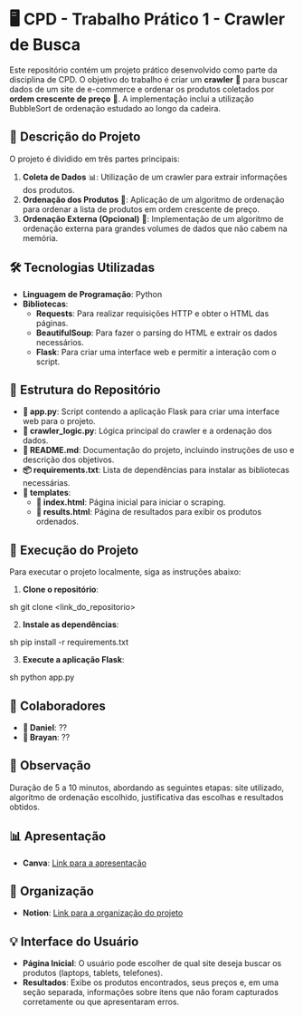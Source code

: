 # 🖥️ CPD - Trabalho Prático 1 - Crawler de Busca

Este repositório contém um projeto prático desenvolvido como parte da disciplina de CPD. O objetivo do trabalho é criar um **crawler** 📡 para buscar dados de um site de e-commerce e ordenar os produtos coletados por **ordem crescente de preço** 💸. A implementação inclui a utilização BubbleSort de ordenação estudado ao longo da cadeira.

## 📌 Descrição do Projeto

O projeto é dividido em três partes principais:

1. **Coleta de Dados** 📊: Utilização de um crawler para extrair informações dos produtos.
2. **Ordenação dos Produtos** 🔄: Aplicação de um algoritmo de ordenação para ordenar a lista de produtos em ordem crescente de preço.
3. **Ordenação Externa (Opcional)** 💾: Implementação de um algoritmo de ordenação externa para grandes volumes de dados que não cabem na memória.

## 🛠️ Tecnologias Utilizadas

- **Linguagem de Programação**: Python
- **Bibliotecas**:
  - **Requests**: Para realizar requisições HTTP e obter o HTML das páginas.
  - **BeautifulSoup**: Para fazer o parsing do HTML e extrair os dados necessários.
  - **Flask**: Para criar uma interface web e permitir a interação com o script.

## 📂 Estrutura do Repositório

- **📄 app.py**: Script contendo a aplicação Flask para criar uma interface web para o projeto.
- **📄 crawler_logic.py**: Lógica principal do crawler e a ordenação dos dados.
- **📑 README.md**: Documentação do projeto, incluindo instruções de uso e descrição dos objetivos.
- **📦 requirements.txt**: Lista de dependências para instalar as bibliotecas necessárias.
- **📂 templates**:
  - **📄 index.html**: Página inicial para iniciar o scraping.
  - **📄 results.html**: Página de resultados para exibir os produtos ordenados.

## 🚀 Execução do Projeto

Para executar o projeto localmente, siga as instruções abaixo:

1. **Clone o repositório**:
   
sh
   git clone <link_do_repositorio>

2. **Instale as dependências**:
   
sh
   pip install -r requirements.txt

3. **Execute a aplicação Flask**:
   
sh
   python app.py


## 👥 Colaboradores

- **👤 Daniel**: ??
- **👤 Brayan**: ??

## 📢 Observação

Duração de 5 a 10 minutos, abordando as seguintes etapas: site utilizado, algoritmo de ordenação escolhido, justificativa das escolhas e resultados obtidos.

## 📊 Apresentação

- **Canva**: [Link para a apresentação](https://www.canva.com/design/DAGS0xTnHAA/P7iUJkR6VQB10-Ij0-7_Cw/edit?utm_content=DAGS0xTnHAA&utm_campaign=designshare&utm_medium=link2&utm_source=sharebutton)

## 📝 Organização

- **Notion**: [Link para a organização do projeto](https://www.notion.so/CPD-TRABALHO-cb9ead442bc34965897eefdf3d5bee80?pvs=4)

## 💡 Interface do Usuário

- **Página Inicial**: O usuário pode escolher de qual site deseja buscar os produtos (laptops, tablets, telefones).
- **Resultados**: Exibe os produtos encontrados, seus preços e, em uma seção separada, informações sobre itens que não foram capturados corretamente ou que apresentaram erros.
